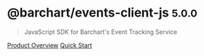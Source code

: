 # @barchart/events-client-js <small>5.0.0</small>

> JavaScript SDK for Barchart&#x27;s Event Tracking Service

[Product Overview](/content/product_overview)
[Quick Start](/content/quick_start)
